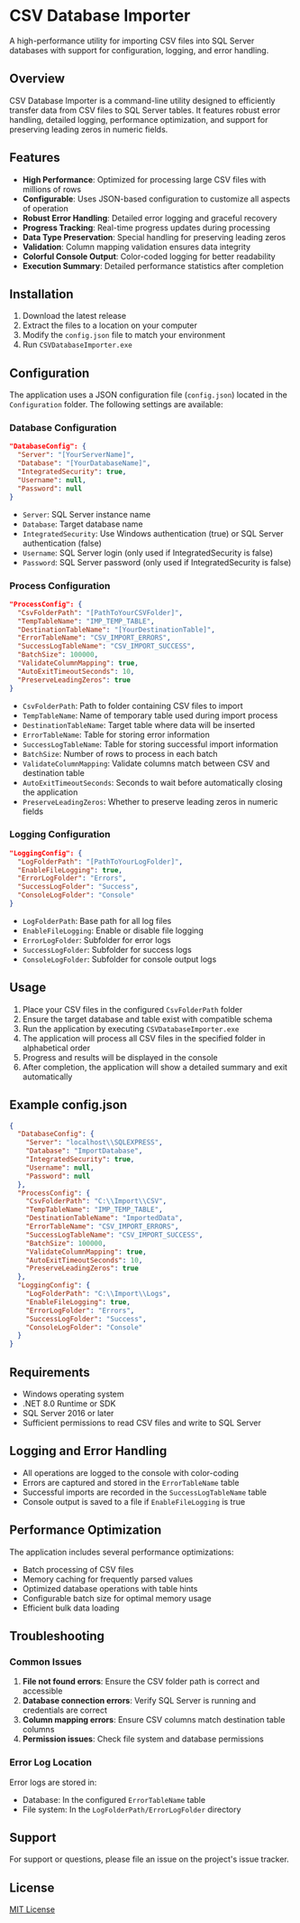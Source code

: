 # CSV Database Importer

A high-performance utility for importing CSV files into SQL Server databases with support for configuration, logging, and error handling.

## Overview

CSV Database Importer is a command-line utility designed to efficiently transfer data from CSV files to SQL Server tables. It features robust error handling, detailed logging, performance optimization, and support for preserving leading zeros in numeric fields.

## Features

- **High Performance**: Optimized for processing large CSV files with millions of rows
- **Configurable**: Uses JSON-based configuration to customize all aspects of operation
- **Robust Error Handling**: Detailed error logging and graceful recovery
- **Progress Tracking**: Real-time progress updates during processing
- **Data Type Preservation**: Special handling for preserving leading zeros
- **Validation**: Column mapping validation ensures data integrity
- **Colorful Console Output**: Color-coded logging for better readability
- **Execution Summary**: Detailed performance statistics after completion

## Installation

1. Download the latest release
2. Extract the files to a location on your computer
3. Modify the `config.json` file to match your environment
4. Run `CSVDatabaseImporter.exe`

## Configuration

The application uses a JSON configuration file (`config.json`) located in the `Configuration` folder. The following settings are available:

### Database Configuration

```json
"DatabaseConfig": {
  "Server": "[YourServerName]",
  "Database": "[YourDatabaseName]",
  "IntegratedSecurity": true,
  "Username": null,
  "Password": null
}
```

- `Server`: SQL Server instance name
- `Database`: Target database name
- `IntegratedSecurity`: Use Windows authentication (true) or SQL Server authentication (false)
- `Username`: SQL Server login (only used if IntegratedSecurity is false)
- `Password`: SQL Server password (only used if IntegratedSecurity is false)

### Process Configuration

```json
"ProcessConfig": {
  "CsvFolderPath": "[PathToYourCSVFolder]",
  "TempTableName": "IMP_TEMP_TABLE",
  "DestinationTableName": "[YourDestinationTable]",
  "ErrorTableName": "CSV_IMPORT_ERRORS",
  "SuccessLogTableName": "CSV_IMPORT_SUCCESS",
  "BatchSize": 100000,
  "ValidateColumnMapping": true,
  "AutoExitTimeoutSeconds": 10,
  "PreserveLeadingZeros": true
}
```

- `CsvFolderPath`: Path to folder containing CSV files to import
- `TempTableName`: Name of temporary table used during import process
- `DestinationTableName`: Target table where data will be inserted
- `ErrorTableName`: Table for storing error information
- `SuccessLogTableName`: Table for storing successful import information
- `BatchSize`: Number of rows to process in each batch
- `ValidateColumnMapping`: Validate columns match between CSV and destination table
- `AutoExitTimeoutSeconds`: Seconds to wait before automatically closing the application
- `PreserveLeadingZeros`: Whether to preserve leading zeros in numeric fields

### Logging Configuration

```json
"LoggingConfig": {
  "LogFolderPath": "[PathToYourLogFolder]",
  "EnableFileLogging": true,
  "ErrorLogFolder": "Errors",
  "SuccessLogFolder": "Success",
  "ConsoleLogFolder": "Console"
}
```

- `LogFolderPath`: Base path for all log files
- `EnableFileLogging`: Enable or disable file logging
- `ErrorLogFolder`: Subfolder for error logs
- `SuccessLogFolder`: Subfolder for success logs
- `ConsoleLogFolder`: Subfolder for console output logs

## Usage

1. Place your CSV files in the configured `CsvFolderPath` folder
2. Ensure the target database and table exist with compatible schema
3. Run the application by executing `CSVDatabaseImporter.exe`
4. The application will process all CSV files in the specified folder in alphabetical order
5. Progress and results will be displayed in the console
6. After completion, the application will show a detailed summary and exit automatically

## Example config.json

```json
{
  "DatabaseConfig": {
    "Server": "localhost\\SQLEXPRESS",
    "Database": "ImportDatabase",
    "IntegratedSecurity": true,
    "Username": null,
    "Password": null
  },
  "ProcessConfig": {
    "CsvFolderPath": "C:\\Import\\CSV",
    "TempTableName": "IMP_TEMP_TABLE",
    "DestinationTableName": "ImportedData",
    "ErrorTableName": "CSV_IMPORT_ERRORS",
    "SuccessLogTableName": "CSV_IMPORT_SUCCESS",
    "BatchSize": 100000,
    "ValidateColumnMapping": true,
    "AutoExitTimeoutSeconds": 10,
    "PreserveLeadingZeros": true
  },
  "LoggingConfig": {
    "LogFolderPath": "C:\\Import\\Logs",
    "EnableFileLogging": true,
    "ErrorLogFolder": "Errors",
    "SuccessLogFolder": "Success",
    "ConsoleLogFolder": "Console"
  }
}
```

## Requirements

- Windows operating system
- .NET 8.0 Runtime or SDK
- SQL Server 2016 or later
- Sufficient permissions to read CSV files and write to SQL Server

## Logging and Error Handling

- All operations are logged to the console with color-coding
- Errors are captured and stored in the `ErrorTableName` table
- Successful imports are recorded in the `SuccessLogTableName` table
- Console output is saved to a file if `EnableFileLogging` is true

## Performance Optimization

The application includes several performance optimizations:

- Batch processing of CSV files
- Memory caching for frequently parsed values
- Optimized database operations with table hints
- Configurable batch size for optimal memory usage
- Efficient bulk data loading

## Troubleshooting

### Common Issues

1. **File not found errors**: Ensure the CSV folder path is correct and accessible
2. **Database connection errors**: Verify SQL Server is running and credentials are correct
3. **Column mapping errors**: Ensure CSV columns match destination table columns
4. **Permission issues**: Check file system and database permissions

### Error Log Location

Error logs are stored in:
- Database: In the configured `ErrorTableName` table
- File system: In the `LogFolderPath/ErrorLogFolder` directory

## Support

For support or questions, please file an issue on the project's issue tracker.

## License

[MIT License](LICENSE)